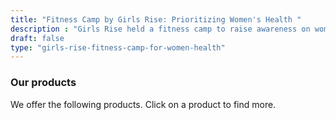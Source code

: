 ```yaml
---
title: "Fitness Camp by Girls Rise: Prioritizing Women's Health "
description : "Girls Rise held a fitness camp to raise awareness on women's health, encouraging fitness and self-care. " 
draft: false
type: "girls-rise-fitness-camp-for-women-health"
---
```


### Our products

We offer the following products. Click on a product to find more.